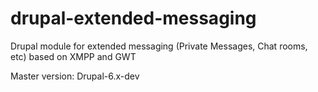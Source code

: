 drupal-extended-messaging
=========================

Drupal module for extended messaging (Private Messages, Chat rooms, etc) based on XMPP and GWT

Master version: Drupal-6.x-dev
